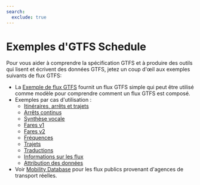```yaml
---
search:
  exclude: true
---
```


# Exemples d'GTFS Schedule

Pour vous aider à comprendre la spécification GTFS et à produire des outils qui lisent et écrivent des données GTFS, jetez un coup d'œil aux exemples suivants de flux GTFS:

- La [Exemple de flux GTFS](/fr/schedule/example-feed) fournit un flux GTFS simple qui peut être utilisé comme modèle pour comprendre comment un flux GTFS est composé.
- Exemples par cas d'utilisation :
    - [Itinéraires, arrêts et trajets](routes-stops-trips)
    - [Arrêts continus](continuous-stops)
    - [Synthèse vocale](text-to-speech)
    - [Fares v1](fares-v1)
    - [Fares v2](fares-v2)
    - [Fréquences](frequencies)
    - [Trajets](pathways)
    - [Traductions](translations)
    - [Informations sur les flux](feed-info)
    - [Attribution des données](attributions)
- Voir [Mobility Database](https://database.mobilitydata.org/) pour les flux publics provenant d'agences de transport réelles.
